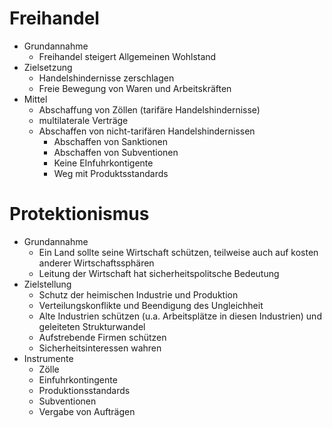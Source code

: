 # Freihandel
+ Grundannahme
	+ Freihandel steigert Allgemeinen Wohlstand
+ Zielsetzung
	+ Handelshindernisse zerschlagen
	+ Freie Bewegung von Waren und Arbeitskräften
+ Mittel
	+ Abschaffung von Zöllen (tarifäre Handelshindernisse)
	+ multilaterale Verträge
	+ Abschaffen von nicht-tarifären Handelshindernissen
		+ Abschaffen von Sanktionen
		+ Abschaffen von Subventionen
		+ Keine EInfuhrkontigente
		+ Weg mit Produktsstandards
# Protektionismus
+ Grundannahme
	+ Ein Land sollte seine Wirtschaft schützen, teilweise auch auf kosten anderer Wirtschaftssphären
	+ Leitung der Wirtschaft hat sicherheitspolitsche Bedeutung 
+ Zielstellung
	+ Schutz der heimischen Industrie und Produktion
	+ Verteilungskonflikte und Beendigung des Ungleichheit
	+ Alte Industrien schützen (u.a. Arbeitsplätze in diesen Industrien) und geleiteten Strukturwandel
	+ Aufstrebende Firmen schützen
	+ Sicherheitsinteressen wahren
+ Instrumente
	+ Zölle
	+ Einfuhrkontingente
	+ Produktionsstandards
	+ Subventionen
	+ Vergabe von Aufträgen
